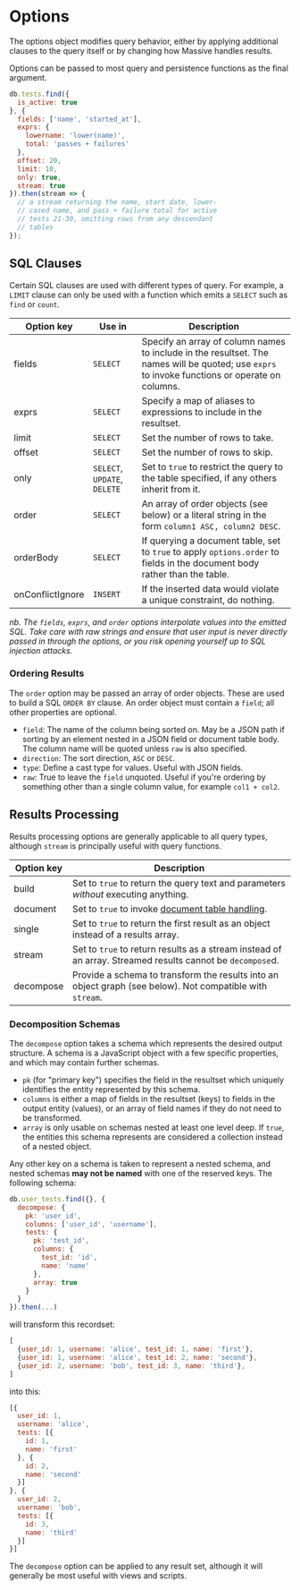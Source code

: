 # Options

The options object modifies query behavior, either by applying additional clauses to the query itself or by changing how Massive handles results.

Options can be passed to most query and persistence functions as the final argument.

```javascript
db.tests.find({
  is_active: true
}, {
  fields: ['name', 'started_at'],
  exprs: {
    lowername: 'lower(name)',
    total: 'passes + failures'
  },
  offset: 20,
  limit: 10,
  only: true,
  stream: true
}).then(stream => {
  // a stream returning the name, start date, lower-
  // cased name, and pass + failure total for active
  // tests 21-30, omitting rows from any descendant
  // tables
});
```

## SQL Clauses

Certain SQL clauses are used with different types of query. For example, a `LIMIT` clause can only be used with a function which emits a `SELECT` such as `find` or `count`.

| Option key       | Use in | Description |
|------------------|--------|-------------|
| fields           | `SELECT` | Specify an array of column names to include in the resultset. The names will be quoted; use `exprs` to invoke functions or operate on columns. |
| exprs            | `SELECT` | Specify a map of aliases to expressions to include in the resultset. |
| limit            | `SELECT` | Set the number of rows to take. |
| offset           | `SELECT` | Set the number of rows to skip. |
| only             | `SELECT`, `UPDATE`, `DELETE` | Set to `true` to restrict the query to the table specified, if any others inherit from it. |
| order            | `SELECT` | An array of order objects (see below) or a literal string in the form `column1 ASC, column2 DESC`. |
| orderBody        | `SELECT` | If querying a document table, set to `true` to apply `options.order` to fields in the document body rather than the table. |
| onConflictIgnore | `INSERT` | If the inserted data would violate a unique constraint, do nothing. |

*nb. The `fields`, `exprs`, and `order` options interpolate values into the emitted SQL. Take care with raw strings and ensure that user input is never directly passed in through the options, or you risk opening yourself up to SQL injection attacks.*

### Ordering Results

The `order` option may be passed an array of order objects. These are used to build a SQL `ORDER BY` clause. An order object must contain a `field`; all other properties are optional.

* `field`: The name of the column being sorted on. May be a JSON path if sorting by an element nested in a JSON field or document table body. The column name will be quoted unless `raw` is also specified.
* `direction`: The sort direction, `ASC` or `DESC`.
* `type`: Define a cast type for values. Useful with JSON fields.
* `raw`: True to leave the `field` unquoted. Useful if you're ordering by something other than a single column value, for example `col1 + col2`.

## Results Processing

Results processing options are generally applicable to all query types, although `stream` is principally useful with query functions.

| Option key | Description |
|------------|-------------|
| build      | Set to `true` to return the query text and parameters *without* executing anything. |
| document   | Set to `true` to invoke [document table handling](/documents). |
| single     | Set to `true` to return the first result as an object instead of a results array. |
| stream     | Set to `true` to return results as a stream instead of an array. Streamed results cannot be `decompose`d. |
| decompose  | Provide a schema to transform the results into an object graph (see below). Not compatible with `stream`. |

### Decomposition Schemas

The `decompose` option takes a schema which represents the desired output structure. A schema is a JavaScript object with a few specific properties, and which may contain further schemas.

* `pk` (for "primary key") specifies the field in the resultset which uniquely identifies the entity represented by this schema.
* `columns` is either a map of fields in the resultset (keys) to fields in the output entity (values), or an array of field names if they do not need to be transformed.
* `array` is only usable on schemas nested at least one level deep. If `true`, the entities this schema represents are considered a collection instead of a nested object.

Any other key on a schema is taken to represent a nested schema, and nested schemas **may not be named** with one of the reserved keys. The following schema:

```javascript
db.user_tests.find({}, {
  decompose: {
    pk: 'user_id',
    columns: ['user_id', 'username'],
    tests: {
      pk: 'test_id',
      columns: {
        test_id: 'id',
        name: 'name'
      },
      array: true
    }
  }
}).then(...)
```

will transform this recordset:

```javascript
[
  {user_id: 1, username: 'alice', test_id: 1, name: 'first'},
  {user_id: 1, username: 'alice', test_id: 2, name: 'second'},
  {user_id: 2, username: 'bob', test_id: 3, name: 'third'},
]
```

into this:

```javascript
[{
  user_id: 1,
  username: 'alice',
  tests: [{
    id: 1,
    name: 'first'
  }, {
    id: 2,
    name: 'second'
  }]
}, {
  user_id: 2,
  username: 'bob',
  tests: [{
    id: 3,
    name: 'third'
  }]
}]
```

The `decompose` option can be applied to any result set, although it will generally be most useful with views and scripts.
